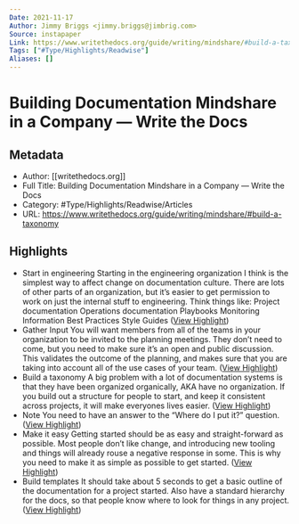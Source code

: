 ```yaml
---
Date: 2021-11-17
Author: Jimmy Briggs <jimmy.briggs@jimbrig.com>
Source: instapaper
Link: https://www.writethedocs.org/guide/writing/mindshare/#build-a-taxonomy
Tags: ["#Type/Highlights/Readwise"]
Aliases: []
---
```

# Building Documentation Mindshare in a Company — Write the Docs

## Metadata
- Author: [[writethedocs.org]]
- Full Title: Building Documentation Mindshare in a Company — Write the Docs
- Category: #Type/Highlights/Readwise/Articles
- URL: https://www.writethedocs.org/guide/writing/mindshare/#build-a-taxonomy

## Highlights
- Start in engineering
  Starting in the engineering organization I think is the simplest way to affect change on documentation culture. There are lots of other parts of an organization, but it’s easier to get permission to work on just the internal stuff to engineering. Think things like:
  Project documentation
  Operations documentation
  Playbooks
  Monitoring Information
  Best Practices
  Style Guides ([View Highlight](https://instapaper.com/read/1353732515/14361607))
- Gather Input
  You will want members from all of the teams in your organization to be invited to the planning meetings. They don’t need to come, but you need to make sure it’s an open and public discussion. This validates the outcome of the planning, and makes sure that you are taking into account all of the use cases of your team. ([View Highlight](https://instapaper.com/read/1353732515/14361608))
- Build a taxonomy
  A big problem with a lot of documentation systems is that they have been organized organically, AKA have no organization. If you build out a structure for people to start, and keep it consistent across projects, it will make everyones lives easier. ([View Highlight](https://instapaper.com/read/1353732515/14361609))
- Note
  You need to have an answer to the “Where do I put it?” question. ([View Highlight](https://instapaper.com/read/1353732515/14361610))
- Make it easy
  Getting started should be as easy and straight-forward as possible. Most people don’t like change, and introducing new tooling and things will already rouse a negative response in some. This is why you need to make it as simple as possible to get started. ([View Highlight](https://instapaper.com/read/1353732515/14361614))
- Build templates
  It should take about 5 seconds to get a basic outline of the documentation for a project started.
  Also have a standard hierarchy for the docs, so that people know where to look for things in any project. ([View Highlight](https://instapaper.com/read/1353732515/14361615))
